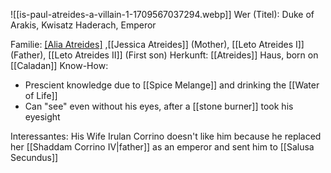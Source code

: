 ![[is-paul-atreides-a-villain-1-1709567037294.webp]]
Wer (Titel): Duke of Arakis, Kwisatz Haderach, Emperor

Familie: [[Alia Atreides]](Sister) ,[[Jessica Atreides]] (Mother), [[Leto Atreides I]] (Father), [[Leto Atreides II]] (First son)
Herkunft: [[Atreides]] Haus, born on [[Caladan]]
Know-How: 
- Prescient knowledge due to [[Spice Melange]] and drinking the [[Water of Life]]
- Can "see" even without his eyes, after a [[stone burner]] took his eyesight


Interessantes: His Wife Irulan Corrino doesn't like him because he replaced her [[Shaddam Corrino IV|father]] as an emperor and sent him to [[Salusa Secundus]]


